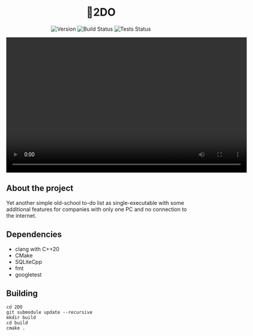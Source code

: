 <div align="center">

# 📝2DO

![Version](https://img.shields.io/badge/version-0.0.1-blue.svg)
![Build Status](https://img.shields.io/badge/build-passing-green.svg)
![Tests Status](https://img.shields.io/badge/tests-passing-green.svg)

</div>

<div align="center">
  <video width="640" height="360" controls>
    <source src="./Resource/app-presentation.mp4" type="video/mp4">
    Your browser does not support the video tag.
  </video>
</div>

## About the project
Yet another simple old-school to-do list as single-executable with some additional features for companies with only one PC and no connection to the internet.

## Dependencies
- clang with C++20
- CMake
- SQLiteCpp
- fmt
- googletest
  
## Building
```
cd 2DO
git submodule update --recursive
mkdir build
cd build
cmake .
```
